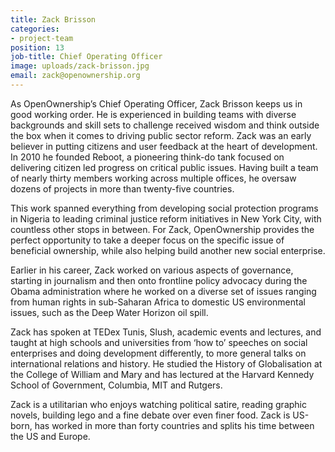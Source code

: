 ```yaml
---
title: Zack Brisson
categories:
- project-team
position: 13
job-title: Chief Operating Officer
image: uploads/zack-brisson.jpg
email: zack@openownership.org
---
```


As OpenOwnership’s Chief Operating Officer, Zack Brisson keeps us in good working order. He is experienced in building teams with diverse backgrounds and skill sets to challenge received wisdom and think outside the box when it comes to driving public sector reform. Zack was an early believer in putting citizens and user feedback at the heart of development. In 2010 he founded Reboot, a pioneering think-do tank focused on delivering citizen led progress on critical public issues. Having built a team of nearly thirty members working across multiple offices, he oversaw dozens of projects in more than twenty-five countries.

This work spanned everything from developing social protection programs in Nigeria to leading criminal justice reform initiatives in New York City, with countless other stops in between. For Zack, OpenOwnership provides the perfect opportunity to take a deeper focus on the specific issue of beneficial ownership, while also helping build another new social enterprise.

Earlier in his career, Zack worked on various aspects of governance, starting in journalism and then onto frontline policy advocacy during the Obama administration where he worked on a diverse set of issues ranging from human rights in sub-Saharan Africa to domestic US environmental issues, such as the Deep Water Horizon oil spill.

Zack has spoken at TEDex Tunis, Slush, academic events and lectures, and taught at high schools and universities from ‘how to’ speeches on social enterprises and doing development differently, to more general talks on international relations and history. He studied the History of Globalisation at the College of William and Mary and has lectured at the Harvard Kennedy School of Government, Columbia, MIT and Rutgers.

Zack is a utilitarian who enjoys watching political satire, reading graphic novels, building lego and a fine debate over even finer food. Zack is US-born, has worked in more than forty countries and splits his time between the US and Europe.
